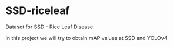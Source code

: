 # SSD-riceleaf
Dataset for SSD - Rice Leaf Disease


In this project we will try to obtain mAP values at SSD and YOLOv4
